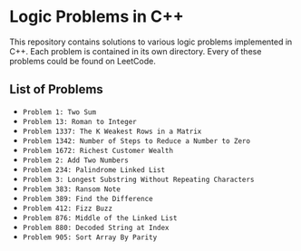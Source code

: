 # Logic Problems in C++

This repository contains solutions to various logic problems implemented in C++. Each problem is contained in its own directory. Every of these problems could be found on LeetCode.

## List of Problems

- `Problem 1: Two Sum`
- `Problem 13: Roman to Integer`
- `Problem 1337: The K Weakest Rows in a Matrix`
- `Problem 1342: Number of Steps to Reduce a Number to Zero`
- `Problem 1672: Richest Customer Wealth`
- `Problem 2: Add Two Numbers`
- `Problem 234: Palindrome Linked List`
- `Problem 3: Longest Substring Without Repeating Characters`
- `Problem 383: Ransom Note`
- `Problem 389: Find the Difference`
- `Problem 412: Fizz Buzz`
- `Problem 876: Middle of the Linked List`
- `Problem 880: Decoded String at Index`
- `Problem 905: Sort Array By Parity`
